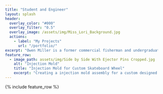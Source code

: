 ```yaml
---
title: "Student and Engineer"
layout: splash
header:
  overlay_color: "#000"
  overlay_filter: "0.5"
  overlay_image: /assets/img/Miss_Lori_Background.jpg
  actions:
    - label: "My Projects"
      url: "/portfolio/"
excerpt: "Owen Miller is a former commercial fisherman and undergraduate engineering student at Vanderbilt University. He interested in gaining experience in any field whether that be research and development, manufacuturing, and/or management. "
feature_row:
  - image_path: assets/img/Side by Side With Ejector Pins Cropped.jpg
    alt: "Injection Mold"
    title: "Injection Mold for Custom Skateboard Wheel"
    excerpt: "Creating a injection mold assembly for a custom designed skateboard wheel. "
---
```


{% include feature_row %}

